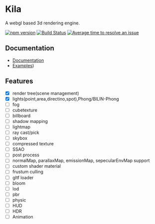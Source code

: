 # Kila

A webgl based 3d rendering engine.

[![npm version](https://badge.fury.io/js/babylonjs.svg)](https://badge.fury.io/js/babylonjs)
[![Build Status](https://dev.azure.com/babylonjs/ContinousIntegration/_apis/build/status/CI?branchName=master)](https://dev.azure.com/babylonjs/ContinousIntegration/_build/latest?definitionId=1&branchName=master)
[![Average time to resolve an issue](http://isitmaintained.com/badge/resolution/BabylonJS/Babylon.js.svg)](http://isitmaintained.com/project/BabylonJS/Babylon.js "Average time to resolve an issue")


## Documentation

- [Documentation](https://eldn.github.io/Kila/index.html)
- [Examples](https://eldn.github.io/Kila/index.html))


## Features

- [x] render tree(scene management)  
- [x] lights(point,area,directino,spot),Phong/BILIN-Phong
- [ ] fog
- [ ] cubetexture
- [ ] billboard
- [ ] shadow mapping  
- [ ] lightmap
- [ ] ray cast/pick
- [ ] skybox
- [ ] compressed texture
- [ ] SSAO
- [ ] post process
- [ ] normalMap, parallaxMap, emissionMap, sepecularEnvMap  support
- [ ] custom shader material
- [ ] frustum culling
- [ ] gltf loader
- [ ] bloom
- [ ] lod
- [ ] pbr
- [ ] physic
- [ ] HUD
- [ ] HDR
- [ ] Animation
